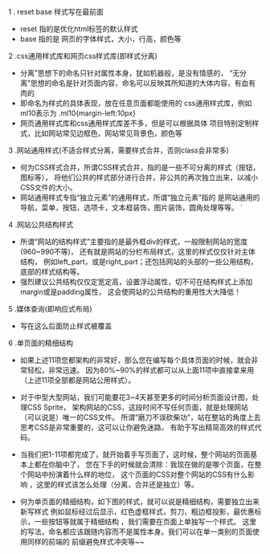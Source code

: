 1 . reset base 样式写在最前面
   * reset 指的是优化html标签的默认样式
   * base 指的是 网页的字体样式，大小，行高，颜色等

2 .css通用样式库和网页css样式库(即样式分离)
   * 分离”思想下的命名只针对属性本身，犹如机器般，是没有情感的，
   “无分离”思想的命名是针对页面内容，命名可以反映其所知道的大体内容，有血有肉的
   * 即命名为样式的具体表现，放在任意页面都能使用的
   css通用样式库，例如ml10表示为 .ml10{margin-left:10px}
   * 网页通用样式库和css通用样式库差不多，但是可以根据具体
   项目特别定制样式，比如网站常见边框色，网站常见背景色，颜色等
   
3 .网站通用样式(不适合样式分离，需要样式合并，否则class会非常多)   
   * 何为CSS样式合并，所谓CSS样式合并，指的是一些不可分离的样式（按钮，图标等），
    将他们公共的样式部分进行合并，非公共的再次独立出来，以减小CSS文件的大小。
   * 网站通用样式专指“独立元素”的通用样式，所谓“独立元素”指的
    是网站通用的导航，菜单，按钮，选项卡，文本框装饰，图片装饰，圆角处理等等。
`

4 .网站公共结构样式
   * 所谓“网站的结构样式”主要指的是最外框div的样式，一般限制网站的宽度(960~990不等)，
    还有就是网站的分栏布局样式，这里的样式仅仅针对主体结构，
    例如left_part，或是right_part；还包括网站的头部的一些公用结构，底部的样式结构等。
   * 强烈建议公共结构仅仅定宽定高，设置浮动属性，切不可在结构样式上添加margin或是padding属性，
    这会使网站的公共结构的重用性大大降低！
    
5 .媒体查询(即响应式布局)
   * 写在这么后面防止样式被覆盖

6 .单页面的精细结构
   * 如果上述11项您都架构的非常好，那么您在编写每个具体页面的时候，就会非常轻松，非常迅速。
    因为80%~90%的样式都可以从上面11项中直接拿来用（上述11项全部都是网站公用样式）。

   * 对于中型大型网站，我们可能要花3~4天甚至更多的时间分析页面设计图，处理CSS Sprite，
    架构网站的CSS，这段时间不写任何页面，就是处理网站（可以说是）唯一的CSS文件。
    所谓“磨刀不误砍柴功”，站在整站的角度上去思考CSS是非常重要的，这可以让你避免迷路，
    有助于写出精简高效的样式代码。

   * 当我们把1-11项都完成了，就开始着手写页面了，这时候，整个网站的页面基本上都在你脑中了，
    您在下手的时候就会清除：我现在做的是哪个页面，在整个网站中扮演着什么样的地位，
    这个页面的CSS对整个网站的CSS有什么影响
    ，这里的样式该怎么处理（分离，合并还是独立）等。
    
   * 何为单页面的精细结构，如下图的样式，就可以说是精细结构，需要独立出来新写样式
    例如鼠标经过后显示，红色虚框样式，剪刀，粗边框投影，最优惠标示，一些按钮等就属于精细结构
    ，我们需要在页面上单独写一个样式。
    这里的写法，命名都应该跟随内容而不是属性本身。我们可以在单一类别的页面使用同样的前端的
    前缀避免样式冲突等~~
